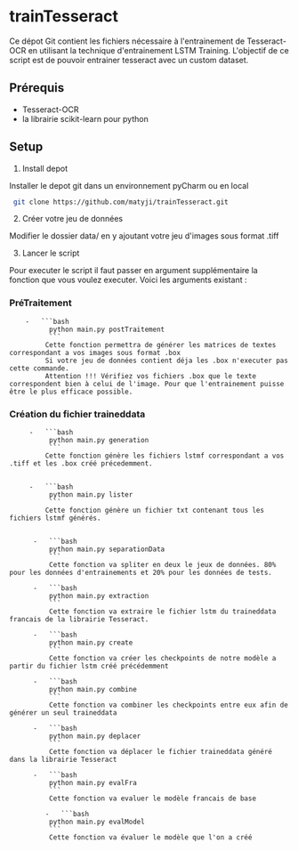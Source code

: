 # trainTesseract

Ce dépot Git contient les fichiers nécessaire à l'entrainement de Tesseract-OCR en utilisant la technique d'entrainement LSTM Training. L'objectif de ce script est de pouvoir entrainer tesseract avec un custom dataset.


## Prérequis
- Tesseract-OCR
- la librairie scikit-learn pour python

## Setup
  1. Install depot

Installer le depot git dans un environnement pyCharm ou en local
  ```bash
   git clone https://github.com/matyji/trainTesseract.git
   ```
  2. Créer votre jeu de données
 
 Modifier le dossier data/ en y ajoutant votre jeu d'images sous format .tiff
 
  3. Lancer le script

Pour executer le script il faut passer en argument supplémentaire la fonction que vous voulez executer. Voici les arguments existant :

  ### PréTraitement
  
        -   ```bash
              python main.py postTraitement
              ```
             Cette fonction permettra de générer les matrices de textes correspondant a vos images sous format .box
             Si votre jeu de données contient déja les .box n'executer pas cette commande.
             Attention !!! Vérifiez vos fichiers .box que le texte correspondent bien à celui de l'image. Pour que l'entrainement puisse être le plus efficace possible. 

  ### Création du fichier traineddata

         -   ```bash
              python main.py generation
              ```
             Cette fonction génère les fichiers lstmf correspondant a vos .tiff et les .box créé précedemment.


         -   ```bash
              python main.py lister
              ```
             Cette fonction génère un fichier txt contenant tous les fichiers lstmf générés.


          -   ```bash
              python main.py separationData
              ```
              Cette fonction va spliter en deux le jeux de données. 80% pour les données d'entrainements et 20% pour les données de tests.

          -   ```bash
              python main.py extraction
              ```
              Cette fonction va extraire le fichier lstm du traineddata francais de la librairie Tesseract.

          -   ```bash
              python main.py create
              ```
              Cette fonction va créer les checkpoints de notre modèle a partir du fichier lstm créé précédemment 

          -   ```bash
              python main.py combine
              ```
              Cette fonction va combiner les checkpoints entre eux afin de générer un seul traineddata

          -   ```bash
              python main.py deplacer
              ```
              Cette fonction va déplacer le fichier traineddata généré dans la librairie Tesseract
              
          -   ```bash
              python main.py evalFra
              ```
              Cette fonction va evaluer le modèle francais de base
              
             -   ```bash
              python main.py evalModel
              ```
              Cette fonction va évaluer le modèle que l'on a créé
              
              
              
      
      
